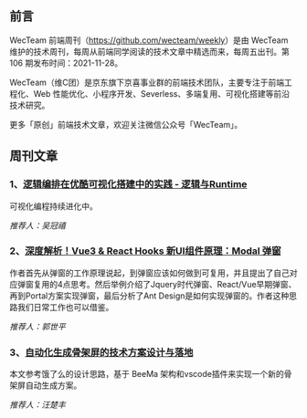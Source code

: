 ## 前言

WecTeam 前端周刊（<https://github.com/wecteam/weekly>）是由 WecTeam 维护的技术周刊，每周从前端同学阅读的技术文章中精选而来，每周五出刊。第 106 期发布时间：2021-11-28。

WecTeam（维C团）是京东旗下京喜事业群的前端技术团队，主要专注于前端工程化、Web 性能优化、小程序开发、Severless、多端复用、可视化搭建等前沿技术研究。

更多「原创」前端技术文章，欢迎关注微信公众号「WecTeam」。


## 周刊文章

### 1、[逻辑编排在优酷可视化搭建中的实践 - 逻辑与Runtime](https://mp.weixin.qq.com/s/2U39TulLZI_qQsZ6ryHTlA)

可视化编程持续进化中。

*推荐人：吴冠禧*

### 2、[深度解析！Vue3 & React Hooks 新UI组件原理：Modal 弹窗](https://mp.weixin.qq.com/s/cO9jbJ2BT1_k5ojxaUdljA)

作者首先从弹窗的工作原理说起，到弹窗应该如何做到可复用，并且提出了自己对应弹窗复用的4点思考。然后举例介绍了Jquery时代弹窗、React/Vue早期弹窗、再到Portal方案实现弹窗，最后分析了Ant Design是如何实现弹窗的。作者这种思路我们日常工作也可以借鉴。 

*推荐人：郭世平*

### 3、[自动化生成骨架屏的技术方案设计与落地](https://juejin.cn/post/7032096253055860767)

本文参考饿了么的设计思路，基于 BeeMa 架构和vscode插件来实现一个新的骨架屏自动生成方案。

*推荐人：汪楚丰*